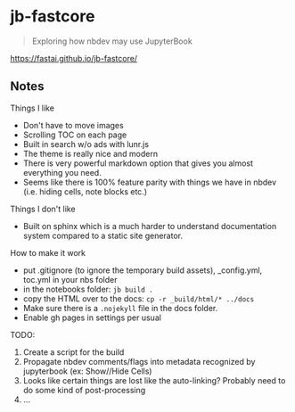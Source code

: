 # jb-fastcore

> Exploring how nbdev may use JupyterBook

https://fastai.github.io/jb-fastcore/

## Notes

Things I like
- Don't have to move images
- Scrolling TOC on each page
- Built in search w/o ads with lunr.js
- The theme is really nice and modern
- There is very powerful markdown option that gives you almost everything you need. 
- Seems like there is 100% feature parity with things we have in nbdev (i.e. hiding cells, note blocks etc.)


Things I don't like
- Built on sphinx which is a much harder to understand documentation system compared to a static site generator. 


How to make it work
- put .gitignore (to ignore the temporary build assets), _config.yml, toc.yml in your nbs folder
- in the notebooks folder: `jb build .`
- copy the HTML over to the docs: `cp -r _build/html/* ../docs`
- Make sure there is a `.nojekyll` file in the docs folder.
- Enable gh pages in settings per usual 

TODO:

1. Create a script for the build
2. Propagate nbdev comments/flags into metadata recognized by jupyterbook (ex: Show//Hide Cells)
3. Looks like certain things are lost like the auto-linking?  Probably need to do some kind of post-processing
4. ...
